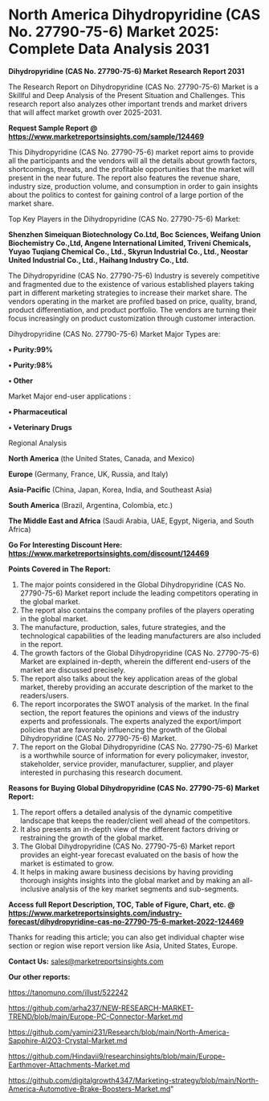 # North America Dihydropyridine (CAS No. 27790-75-6) Market 2025: Complete Data Analysis 2031

<strong>Dihydropyridine (CAS No. 27790-75-6) Market Research Report 2031</strong>

The Research Report on Dihydropyridine (CAS No. 27790-75-6) Market is a Skillful and Deep Analysis of the Present Situation and Challenges. This research report also analyzes other important trends and market drivers that will affect market growth over 2025-2031.

<strong>Request Sample Report @ <a href=https://www.marketreportsinsights.com/sample/124469>https://www.marketreportsinsights.com/sample/124469</a></strong>

This Dihydropyridine (CAS No. 27790-75-6) market report aims to provide all the participants and the vendors will all the details about growth factors, shortcomings, threats, and the profitable opportunities that the market will present in the near future. The report also features the revenue share, industry size, production volume, and consumption in order to gain insights about the politics to contest for gaining control of a large portion of the market share.

Top Key Players in the Dihydropyridine (CAS No. 27790-75-6) Market:

<strong>Shenzhen Simeiquan Biotechnology Co.Ltd, Boc Sciences, Weifang Union Biochemistry Co.,Ltd, Angene International Limited, Triveni Chemicals, Yuyao Tuqiang Chemical Co., Ltd., Skyrun Industrial Co., Ltd., Neostar United Industrial Co., Ltd., Haihang Industry Co., Ltd.</strong>

The Dihydropyridine (CAS No. 27790-75-6) Industry is severely competitive and fragmented due to the existence of various established players taking part in different marketing strategies to increase their market share. The vendors operating in the market are profiled based on price, quality, brand, product differentiation, and product portfolio. The vendors are turning their focus increasingly on product customization through customer interaction.

Dihydropyridine (CAS No. 27790-75-6) Market Major Types are:

<strong>• Purity:99%

• Purity:98%

• Other</strong>

Market Major end-user applications :

<strong>• Pharmaceutical

• Veterinary Drugs</strong>

Regional Analysis

</u><strong><b>North America</b></strong> (the United States, Canada, and Mexico)

<strong><b>Europe </b></strong>(Germany, France, UK, Russia, and Italy)

<strong><b>Asia-Pacific</b></strong> (China, Japan, Korea, India, and Southeast Asia)

<strong><b>South America</b></strong> (Brazil, Argentina, Colombia, etc.)

<strong><b>The Middle East and Africa</b></strong> (Saudi Arabia, UAE, Egypt, Nigeria, and South Africa)

<strong>Go For Interesting Discount Here: <a href=https://www.marketreportsinsights.com/discount/124469>https://www.marketreportsinsights.com/discount/124469</a></strong>

<strong>Points Covered in The Report:</strong>
<ol>
  <li>The major points considered in the Global Dihydropyridine (CAS No. 27790-75-6) Market report include the leading competitors operating in the global market.</li>
  <li>The report also contains the company profiles of the players operating in the global market.</li>
  <li>The manufacture, production, sales, future strategies, and the technological capabilities of the leading manufacturers are also included in the report.</li>
  <li>The growth factors of the Global Dihydropyridine (CAS No. 27790-75-6) Market are explained in-depth, wherein the different end-users of the market are discussed precisely.</li>
  <li>The report also talks about the key application areas of the global market, thereby providing an accurate description of the market to the readers/users.</li>
  <li>The report incorporates the SWOT analysis of the market. In the final section, the report features the opinions and views of the industry experts and professionals. The experts analyzed the export/import policies that are favorably influencing the growth of the Global Dihydropyridine (CAS No. 27790-75-6) Market.</li>
  <li>The report on the Global Dihydropyridine (CAS No. 27790-75-6) Market is a worthwhile source of information for every policymaker, investor, stakeholder, service provider, manufacturer, supplier, and player interested in purchasing this research document.</li>
</ol>
<strong>Reasons for Buying Global Dihydropyridine (CAS No. 27790-75-6) Market Report:</strong>

<ol>
  <li>The report offers a detailed analysis of the dynamic competitive landscape that keeps the reader/client well ahead of the competitors.</li>
  <li>It also presents an in-depth view of the different factors driving or restraining the growth of the global market.</li>
  <li>The Global Dihydropyridine (CAS No. 27790-75-6) Market report provides an eight-year forecast evaluated on the basis of how the market is estimated to grow.</li>
  <li>It helps in making aware business decisions by having providing thorough insights insights into the global market and by making an all-inclusive analysis of the key market segments and sub-segments.</li>
</ol>
<strong>Access full Report Description, TOC, Table of Figure, Chart, etc. @ <a href=https://www.marketreportsinsights.com/industry-forecast/dihydropyridine-cas-no-27790-75-6-market-2022-124469>https://www.marketreportsinsights.com/industry-forecast/dihydropyridine-cas-no-27790-75-6-market-2022-124469</a></strong>


Thanks for reading this article; you can also get individual chapter wise section or region wise report version like Asia, United States, Europe.

<strong>Contact Us:</strong>
sales@marketreportsinsights.com

<strong>Our other reports:</strong>

<a href=https://tanomuno.com/illust/522242>https://tanomuno.com/illust/522242</a>

<a href=https://github.com/arha237/NEW-RESEARCH-MARKET-TREND/blob/main/Europe-PC-Connector-Market.md>https://github.com/arha237/NEW-RESEARCH-MARKET-TREND/blob/main/Europe-PC-Connector-Market.md</a>

<a href=https://github.com/yamini231/Research/blob/main/North-America-Sapphire-Al2O3-Crystal-Market.md>https://github.com/yamini231/Research/blob/main/North-America-Sapphire-Al2O3-Crystal-Market.md</a>

<a href=https://github.com/Hindavii9/researchinsights/blob/main/Europe-Earthmover-Attachments-Market.md>https://github.com/Hindavii9/researchinsights/blob/main/Europe-Earthmover-Attachments-Market.md</a>

<a href=https://github.com/digitalgrowth4347/Marketing-strategy/blob/main/North-America-Automotive-Brake-Boosters-Market.md>https://github.com/digitalgrowth4347/Marketing-strategy/blob/main/North-America-Automotive-Brake-Boosters-Market.md</a>"
